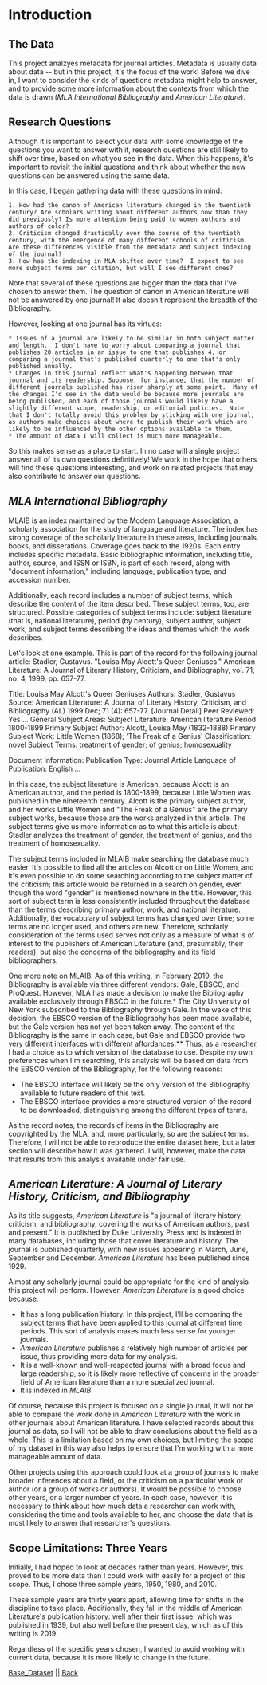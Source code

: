 # Introduction

## The Data

This project analzyes metadata for journal articles. Metadata is usually data about data -- but in this project, it's the focus of the work! Before we dive in, I want to consider the kinds of questions metadata might help to answer, and to provide some more information about the contexts from which the data is drawn (_MLA International Bibliography_ and _American Literature_).

## Research Questions

Although it is important to select your data with some knowledge of the questions you want to answer with it, research questions are still likely to shift over time, based on what you see in the data. When this happens, it's important to revisit the initial questions and think about whether the new questions can be answered using the same data.

In this case, I began gathering data with these questions in mind:

    1. How had the canon of American literature changed in the twentieth century? Are scholars writing about different authors now than they did previously? Is more attention being paid to women authors and authors of color? 
    2. Criticism changed drastically over the course of the twentieth century, with the emergence of many different schools of criticism. Are these differences visible from the metadata and subject indexing of the journal?
    3. How has the indexing in MLA shifted over time?  I expect to see more subject terms per citation, but will I see different ones?

Note that several of these questions are bigger than the data that I've chosen to answer them. The question of canon in American literature will not be answered by one journal!  It also doesn't represent the breadth of the Bibliography. 

However, looking at one journal has its virtues:

    * Issues of a journal are likely to be similar in both subject matter and length.  I don't have to worry about comparing a journal that publishes 20 articles in an issue to one that publishes 4, or comparing a journal that's published quarterly to one that's only published anually.
    * Changes in this journal reflect what's happening between that journal and its readership. Suppose, for instance, that the number of different journals published has risen sharply at some point.  Many of the changes I'd see in the data would be because more journals are being published, and each of those journals would likely have a slightly different scope, readership, or editorial policies.  Note that I don't totally avoid this problem by sticking with one journal, as authors make choices about where to publish their work which are likely to be influenced by the other options available to them.
    * The amount of data I will collect is much more manageable.

So this makes sense as a place to start. In no case will a single project answer all of its own questions definitively! We work in the hope that others will find these questions interesting, and work on related projects that may also contribute to answer our questions.

## _MLA International Bibliography_

MLAIB is an index maintained by the Modern Language Association, a scholarly association for the study of language and literature. The index has strong coverage of the scholarly literature in these areas, including journals, books, and disserations. Coverage goes back to the 1920s.  Each entry includes specific metadata. Basic bibliographic information, including title, author, source, and ISSN or ISBN, is part of each record, along with "document information," including language, publication type, and accession number. 

Additionally, each record includes a number of subject terms, which describe the content of the item described.  These subject terms, too, are structured.  Possible categories of subject terms include: subject literature (that is, national literature), period (by century), subject author, subject work, and subject terms describing the ideas and themes which the work describes.  

Let's look at one example. This is part of the record for the following journal article:
Stadler, Gustavus. "Louisa May Alcott's Queer Geniuses." American Literature: A Journal of Literary History, Criticism, and Bibliography, vol. 71, no. 4, 1999, pp. 657-77.

Title: Louisa May Alcott's Queer Geniuses
Authors: Stadler, Gustavus
Source: American Literature: A Journal of Literary History, Criticism, and Bibliography (AL) 1999 Dec; 71 (4): 657-77.  [Journal Detail]
Peer Reviewed: Yes
...
General Subject Areas:
Subject Literature: American literature
Period: 1800-1899
Primary Subject Author: Alcott, Louisa May (1832-1888)
Primary Subject Work: Little Women (1868); 'The Freak of a Genius'
Classification: novel
Subject Terms:
treatment of gender; of genius; homosexuality

Document Information:
Publication Type: Journal Article
Language of Publication: English
...

In this case, the subject literature is American, because Alcott is an American author, and the period is 1800-1899, because Little Women was published in the nineteenth century.  Alcott is the primary subject author, and her works Little Women and "The Freak of a Genius" are the primary subject works, because those are the works analyzed in this article. The subject terms give us more information as to what this article is about; Stadler analyzes the treatment of gender, the treatment of genius, and the treatment of homosexuality. 

The subject terms included in MLAIB make searching the database much easier.  It's possible to find all the articles on Alcott or on Little Women, and it's even possible to do some searching according to the subject matter of the criticism; this article would be returned in a search on gender, even though the word "gender" is mentioned nowhere in the title. However, this sort of subject term is less consistently included throughout the database than the terms describing primary author, work, and national literature. Additionally, the vocabulary of subject terms has changed over time; some terms are no longer used, and others are new. Therefore, scholarly consideration of the terms used serves not only as a measure of what is of interest to the publishers of American Literature (and, presumably, their readers), but also the concerns of the bibliography and its field bibliographers. 

One more note on MLAIB: As of this writing, in February 2019, the Bibliography is available via three different vendors: Gale, EBSCO, and ProQuest. However, MLA has made a decision to make the Bibliography available exclusively through EBSCO in the future.*  The City University of New York subscribed to the Bibliography through Gale. In the wake of this decision, the EBSCO version of the Bibliography has been made available, but the Gale version has not yet been taken away. The content of the Bibliography is the same in each case, but Gale and EBSCO provide two very different interfaces with different affordances.** Thus, as a researcher, I had a choice as to which version of the database to use.  Despite my own preferences when I'm searching, this analysis will be based on data from the EBSCO version of the Bibliography, for the following reasons:

* The EBSCO interface will likely be the only version of the Bibliography available to future readers of this text.
* The EBSCO interface provides a more structured version of the record to be downloaded, distinguishing among the different types of terms.

As the record notes, the records of items in the Bibliography are copyrighted by the MLA, and, more particularly, so are the subject terms. Therefore, I will not be able to reproduce the entire dataset here, but a later section will describe how it was gathered.  I will, however, make the data that results from this analysis available under fair use. 

## _American Literature: A Journal of Literary History, Criticism, and Bibliography_

As its title suggests, _American Literature_ is "a journal of literary history, criticism, and bibliography, covering the works of American authors, past and present."  It is published by Duke University Press and is indexed in many databases, including those that cover literature and history. The journal is published quarterly, with new issues appearing in March, June, September and December. _American Literature_ has been published since 1929.

Almost any scholarly journal could be appropriate for the kind of analysis this project will perform.  However, _American Literature_ is a good choice because:

* It has a long publication history.  In this project, I'll be comparing the subject terms that have been applied to this journal at different time periods. This sort of analysis makes much less sense for younger journals.
*  _American Literature_ publishes a relatively high number of articles per issue, thus providing more data for my analysis.  
*  It is a well-known and well-respected journal with a broad focus and large readership, so it is likely more reflective of concerns in the broader field of American literature than a more specialized journal.
*  It is indexed in _MLAIB_.

Of course, because this project is focused on a single journal, it will not be able to compare the work done in _American Literature_ with the work in other journals about American literature.  I have selected records about this journal as data, so I will not be able to draw conclusions about the field as a whole. This is a limitation based on my own choices, but limiting the scope of my dataset in this way also helps to ensure that I'm working with a more manageable amount of data.

Other projects using this approach could look at a group of journals to make broader inferences about a field, or the criticism on a particular work or author (or a group of works or authors).  It would be possible to choose other years, or a larger number of years.  In each case, however, it is necessary to think about how much data a researcher can work with, considering the time and tools available to her, and choose the data that is most likely to answer that researcher's questions. 

## Scope Limitations: Three Years

Initially, I had hoped to look at decades rather than years. However, this proved to be more data than I could work with easily for a project of this scope.  Thus, I chose three sample years, 1950, 1980, and 2010. 

These sample years are thirty years apart, allowing time for shifts in the discipline to take place.  Additionally, they fall in the middle of American Literature's publication history: well after their first issue, which was published in 1939, but also well before the present day, which as of this writing is 2019.  

Regardless of the specific years chosen, I wanted to avoid working with current data, because it is more likely to change in the future. 

[Base_Dataset](Base_Dataset.md) ||
[Back](Abstract.md)